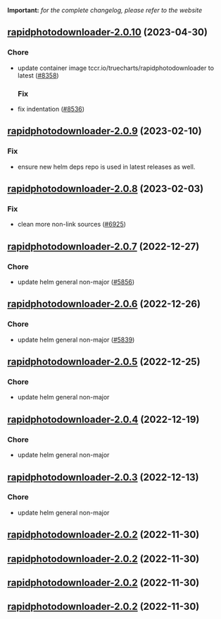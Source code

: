 **Important:**
*for the complete changelog, please refer to the website*




## [rapidphotodownloader-2.0.10](https://github.com/succelle/charts/compare/rapidphotodownloader-2.0.9...rapidphotodownloader-2.0.10) (2023-04-30)

### Chore

- update container image tccr.io/truecharts/rapidphotodownloader to latest ([#8358](https://github.com/succelle/charts/issues/8358))
  
  ### Fix

- fix indentation ([#8536](https://github.com/succelle/charts/issues/8536))
  
  


## [rapidphotodownloader-2.0.9](https://github.com/succelle/charts/compare/rapidphotodownloader-2.0.8...rapidphotodownloader-2.0.9) (2023-02-10)

### Fix

- ensure new helm deps repo is used in latest releases as well.
  
  


## [rapidphotodownloader-2.0.8](https://github.com/succelle/charts/compare/rapidphotodownloader-2.0.7...rapidphotodownloader-2.0.8) (2023-02-03)

### Fix

-  clean more non-link sources ([#6925](https://github.com/succelle/charts/issues/6925))
  
  


## [rapidphotodownloader-2.0.7](https://github.com/succelle/charts/compare/rapidphotodownloader-2.0.6...rapidphotodownloader-2.0.7) (2022-12-27)

### Chore

- update helm general non-major ([#5856](https://github.com/succelle/charts/issues/5856))
  
  


## [rapidphotodownloader-2.0.6](https://github.com/succelle/charts/compare/rapidphotodownloader-2.0.5...rapidphotodownloader-2.0.6) (2022-12-26)

### Chore

- update helm general non-major ([#5839](https://github.com/succelle/charts/issues/5839))
  
  


## [rapidphotodownloader-2.0.5](https://github.com/succelle/charts/compare/rapidphotodownloader-2.0.4...rapidphotodownloader-2.0.5) (2022-12-25)

### Chore

- update helm general non-major
  
  


## [rapidphotodownloader-2.0.4](https://github.com/succelle/charts/compare/rapidphotodownloader-2.0.3...rapidphotodownloader-2.0.4) (2022-12-19)

### Chore

- update helm general non-major
  
  


## [rapidphotodownloader-2.0.3](https://github.com/succelle/charts/compare/rapidphotodownloader-2.0.2...rapidphotodownloader-2.0.3) (2022-12-13)

### Chore

- update helm general non-major
  
  


## [rapidphotodownloader-2.0.2](https://github.com/succelle/charts/compare/rapidphotodownloader-2.0.1...rapidphotodownloader-2.0.2) (2022-11-30)




## [rapidphotodownloader-2.0.2](https://github.com/succelle/charts/compare/rapidphotodownloader-2.0.1...rapidphotodownloader-2.0.2) (2022-11-30)




## [rapidphotodownloader-2.0.2](https://github.com/succelle/charts/compare/rapidphotodownloader-2.0.1...rapidphotodownloader-2.0.2) (2022-11-30)




## [rapidphotodownloader-2.0.2](https://github.com/succelle/charts/compare/rapidphotodownloader-2.0.1...rapidphotodownloader-2.0.2) (2022-11-30)

